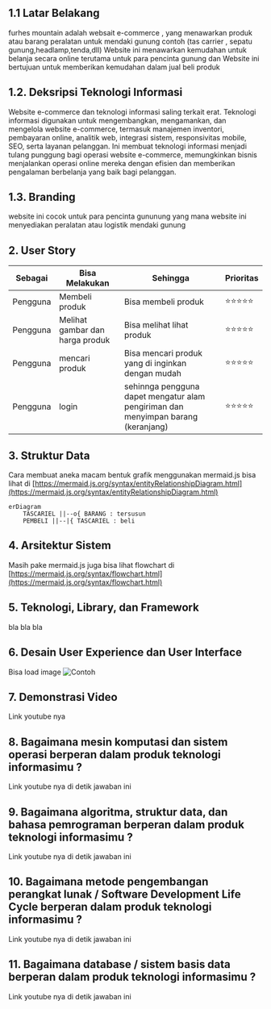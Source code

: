 ## 1.1 Latar Belakang
furhes mountain  adalah websait e-commerce , yang menawarkan produk atau barang peralatan untuk mendaki gunung  contoh (tas carrier , sepatu gunung,headlamp,tenda,dll)
Website ini menawarkan kemudahan untuk belanja secara online terutama untuk para pencinta gunung dan Website ini bertujuan untuk memberikan kemudahan dalam jual beli produk

## 1.2. Deksripsi Teknologi Informasi
Website e-commerce dan teknologi informasi saling terkait erat. Teknologi informasi digunakan untuk mengembangkan, mengamankan, dan mengelola website e-commerce, termasuk manajemen inventori, pembayaran online, analitik web, integrasi sistem, responsivitas mobile, SEO, serta layanan pelanggan. Ini membuat teknologi informasi menjadi tulang punggung bagi operasi website e-commerce, memungkinkan bisnis menjalankan operasi online mereka dengan efisien dan memberikan pengalaman berbelanja yang baik bagi pelanggan.

## 1.3. Branding
website ini cocok untuk para pencinta gununung yang mana website ini menyediakan peralatan atau logistik mendaki gunung

## 2. User Story

Sebagai  | Bisa Melakukan | Sehingga  | Prioritas
---|---  |---|---
Pengguna | Membeli produk | Bisa membeli produk | ⭐⭐⭐⭐⭐
Pengguna | Melihat gambar dan harga produk | Bisa melihat lihat produk | ⭐⭐⭐⭐⭐
Pengguna | mencari produk | Bisa mencari produk yang di inginkan dengan mudah | ⭐⭐⭐⭐⭐
Pengguna | login | sehinnga pengguna dapet mengatur alam pengiriman dan menyimpan barang (keranjang)| ⭐⭐⭐⭐⭐
## 3. Struktur Data

Cara membuat aneka macam bentuk grafik menggunakan mermaid.js bisa lihat di [https://mermaid.js.org/syntax/entityRelationshipDiagram.html](https://mermaid.js.org/syntax/entityRelationshipDiagram.html) 

```mermaid
erDiagram
    TASCARIEL ||--o{ BARANG : tersusun
    PEMBELI ||--|{ TASCARIEL : beli
```

## 4. Arsitektur Sistem

Masih pake mermaid.js juga bisa lihat flowchart di [https://mermaid.js.org/syntax/flowchart.html](https://mermaid.js.org/syntax/flowchart.html)

## 5. Teknologi, Library, dan Framework

bla bla bla

## 6. Desain User Experience dan User Interface

Bisa load image 
![Contoh](https://fastly.picsum.photos/id/318/536/354.jpg?hmac=Ixy-wle80nudIR_cmnF1iY2y6rMUH7_9sk-BP1fTpM8)

## 7. Demonstrasi Video

Link youtube nya

## 8. Bagaimana mesin komputasi dan sistem operasi berperan dalam produk teknologi informasimu ?

Link youtube nya di detik jawaban ini

## 9. Bagaimana algoritma, struktur data, dan bahasa pemrograman berperan dalam produk teknologi informasimu ?

Link youtube nya di detik jawaban ini

## 10. Bagaimana metode pengembangan perangkat lunak / Software Development Life Cycle berperan dalam produk teknologi informasimu ?

Link youtube nya di detik jawaban ini

## 11. Bagaimana database / sistem basis data berperan dalam produk teknologi informasimu ?

Link youtube nya di detik jawaban ini
